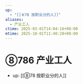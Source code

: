 ```yaml
---
up:
  - "[[⑧78 按职业分的人]]"
aliases:
  - 产业工人
ctime: 2025-03-01T14:04:16+08:00
mtime: 2025-10-01T11:40:28+08:00
---
```


# ⑧786 产业工人

- up: [[⑧78 按职业分的人]]

